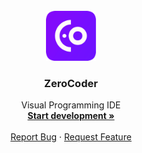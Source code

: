 <div id="top"></div>




<!-- PROJECT LOGO -->
<br />
<div align="center">
  <a href="https://github.com/N3wSk1Y/ZeroCoder/">
    <img src="images/appLogo.png" alt="Logo" width="80" height="80">
  </a>

<h3 align="center">ZeroCoder</h3>

  <p align="center">
    Visual Programming IDE
    <br />
    <a href="https://github.com/N3wSk1Y/ZeroCoder/"><strong>Start development »</strong></a>
    <br />
    <br />
    <a href="https://github.com/N3wSk1Y/ZeroCoder/issues">Report Bug</a>
    ·
    <a href="https://github.com/N3wSk1Y/ZeroCoder/issues">Request Feature</a>
  </p>
</div>




